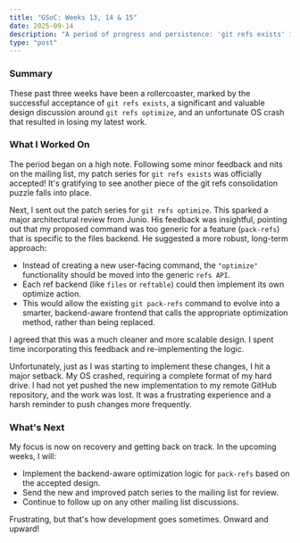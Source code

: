 ```yaml
---
title: "GSoC: Weeks 13, 14 & 15"
date: 2025-09-14
description: "A period of progress and persistence: 'git refs exists' is accepted, 'git refs optimize' gets a major architectural review, and I navigate a critical data loss."
type: "post"
---
```


### Summary

These past three weeks have been a rollercoaster, marked by the successful
acceptance of `git refs exists`, a significant and valuable design discussion
around `git refs optimize`, and an unfortunate OS crash that resulted in losing
my latest work.

### What I Worked On

The period began on a high note. Following some minor feedback and nits on the
mailing list, my patch series for `git refs exists` was officially accepted! It's
gratifying to see another piece of the git refs consolidation puzzle falls into
place.

Next, I sent out the patch series for `git refs optimize`. This sparked a major
architectural review from Junio. His feedback was insightful, pointing out that
my proposed command was too generic for a feature (`pack-refs`) that is specific
to the files backend. He suggested a more robust, long-term approach:

- Instead of creating a new user-facing command, the `"optimize"` functionality
  should be moved into the generic `refs API`.
- Each ref backend (like `files` or `reftable`) could then implement its own
  optimize action.
- This would allow the existing `git pack-refs` command to evolve into a smarter,
  backend-aware frontend that calls the appropriate optimization method, rather
  than being replaced.

I agreed that this was a much cleaner and more scalable design. I spent time
incorporating this feedback and re-implementing the logic.

Unfortunately, just as I was starting to implement these changes, I hit a major
setback. My OS crashed, requiring a complete format of my hard drive. I had not
yet pushed the new implementation to my remote GitHub repository, and the work
was lost. It was a frustrating experience and a harsh reminder to push changes
more frequently.

### What's Next

My focus is now on recovery and getting back on track. In the upcoming weeks, I
will:

- Implement the backend-aware optimization logic for `pack-refs` based on the
  accepted design.
- Send the new and improved patch series to the mailing list for review.
- Continue to follow up on any other mailing list discussions.

Frustrating, but that's how development goes sometimes. Onward and upward!
